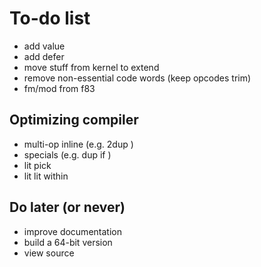 # To-do list

* add value
* add defer
* move stuff from kernel to extend
* remove non-essential code words (keep opcodes trim)
* fm/mod from f83

## Optimizing compiler

* multi-op inline (e.g. 2dup )
* specials (e.g. dup if )
* lit pick
* lit lit within

## Do later (or never)

* improve documentation
* build a 64-bit version
* view source
